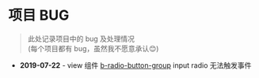 # 项目 BUG

> 此处记录项目中的 bug 及处理情况  
> (每个项目都有 bug，虽然我不愿意承认😊)

[b-radio-button-group]:             ../View/src/components/base/Bootstrap/Form/Radio/b-radio-button-group.vue

* **2019-07-22** - view 组件 [b-radio-button-group] input radio 无法触发事件

